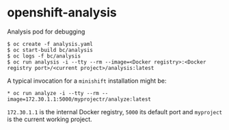 # openshift-analysis
Analysis pod for debugging

```
$ oc create -f analysis.yaml
$ oc start-build bc/analysis
$ oc logs -f bc/analysis
$ oc run analysis -i --tty --rm --image=<Docker registry>:<Docker registry port>/<current project>/analysis:latest
```
A typical invocation for a `minishift` installation might be:
```
* oc run analyze -i --tty --rm --image=172.30.1.1:5000/myprojectr/analyze:latest
```
`172.30.1.1` is the internal Docker registry, `5000` its default port and `myproject` is the current working project.
